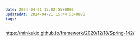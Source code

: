 ```yaml
---
date: 2024-04-21 15:02:55+0000
updatedAt: 2024-04-21 15:44:53+0880
tags: 
---
```

https://minkukjo.github.io/framework/2020/12/18/Spring-142/